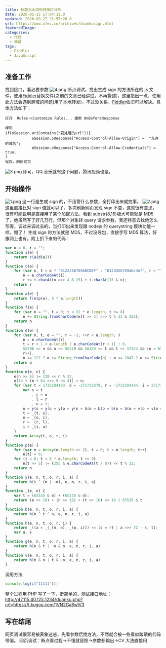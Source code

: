 ```yaml
---
title: 短酷无水印视频接口分析
date: 2020-05-15 17:04:32.0
updated: 2020-09-27 21:55:26.0
url: https://www.ufec.cn/archives/duankusign.html
featuredImage:
categories:
  - 代码
  - 调试
tags:
  - Fiddler
  - JavaScript
---
```


## 准备工作

找到接口，看必要参数
![4.png](https://www.ufec.cn/upload/2020/05/4-209d64c62355416d9d891cedb6a793f0.png)
断点调试，找出生成 sign 的方法所在的 js 文件，使用[Fiddler](/tags/fiddler.html)替换文件(之前的文章已经讲过，不再赘述)，这里指出一点，使用此方法会遇到跨域的问题(用了本地转发)，不过没关系，[Fiddler](/tags/fiddler.html)依旧可以解决。具体方法如下：

```
打开  Rules->Customize Rules... 搜索 OnBeforeResponse

增加
if(oSession.uriContains("要处理的url")){
            oSession.oResponse["Access-Control-Allow-Origin"] =  "允许的域名";
            oSession.oResponse["Access-Control-Allow-Credentials"] = true;
}
保存，刷新网页
```

![3.png](https://www.ufec.cn/upload/2020/05/3-012033e2a02c4ea3ab2217546f094f58.png)
即可，QQ 音乐就有这个问题，腾讯视频也是。

## 开始操作

![1.png](https://www.ufec.cn/upload/2020/05/1-7fb47541503d48a0a8ba96d0d8e83292.png)
这一行是生成 sign 的，不用管什么参数，全打印出来就完事。
![2.png](https://www.ufec.cn/upload/2020/05/2-a724aa07178849f1acfd07def7380982.png)
这里直接比对 sign 值就可以了，多次刷新网页发现 sign 不变，这就很有意思，很有可能说明是直接用了某个加密方法，看到 substr(8,16)极大可能就是 MD5 了，他虽然写了好几万行，但那个对象转 query 请求参数，我还特意去找他怎么写得，调过来调过去的，当打印出来发现跟 nodejs 的 querystring 模块功能一样，懵了！
生成 sign 的方法就是 MD5，不过没导包，直接手写 MD5 算法，好像网上也有。附上扒下来的代码：

```JavaScript
var o = 0, r = "";
function i(e) {
    return c(a(d(e)))
}
function c(e) {
    for (var n, t = o ? "0123456789ABCDEF" : "0123456789abcdef", r = "", i = 0; i < e.length; i++)
        n = e.charCodeAt(i),
        r += t.charAt(n >>> 4 & 15) + t.charAt(15 & n);
    return r
}
function a(e) {
    return f(m(p(e), 8 * e.length))
}
function f(e) {
    for (var n = "", t = 0; t < 32 * e.length; t += 8)
        n += String.fromCharCode(e[t >> 5] >>> t % 32 & 255);
    return n
}
function d(e) {
    for (var n, t, o = "", r = -1; ++r < e.length; )
        n = e.charCodeAt(r),
        t = r + 1 < e.length ? e.charCodeAt(r + 1) : 0,
        55296 <= n && n <= 56319 && 56320 <= t && t <= 57343 && (n = 65536 + ((1023 & n) << 10) + (1023 & t),
        r++),
        n <= 127 ? o += String.fromCharCode(n) : n <= 2047 ? o += String.fromCharCode(192 | n >>> 6 & 31, 128 | 63 & n) : n <= 65535 ? o += String.fromCharCode(224 | n >>> 12 & 15, 128 | n >>> 6 & 63, 128 | 63 & n) : n <= 2097151 && (o += String.fromCharCode(240 | n >>> 18 & 7, 128 | n >>> 12 & 63, 128 | n >>> 6 & 63, 128 | 63 & n));
    return o
}
function m(e, n) {
    e[n >> 5] |= 128 << n % 32,
    e[14 + (n + 64 >>> 9 << 4)] = n;
    for (var t = 1732584193, o = -271733879, r = -1732584194, i = 271733878, a = 0; a < e.length; a += 16) {
        var s = t
            , c = o
            , l = r
            , u = i;
        o = y(o = y(o = y(o = y(o = b(o = b(o = b(o = b(o = v(o = v(o = v(o = v(o = g(o = g(o = g(o = g(o, r = g(r, i = g(i, t = g(t, o, r, i, e[a + 0], 7, -680876936), o, r, e[a + 1], 12, -389564586), t, o, e[a + 2], 17, 606105819), i, t, e[a + 3], 22, -1044525330), r = g(r, i = g(i, t = g(t, o, r, i, e[a + 4], 7, -176418897), o, r, e[a + 5], 12, 1200080426), t, o, e[a + 6], 17, -1473231341), i, t, e[a + 7], 22, -45705983), r = g(r, i = g(i, t = g(t, o, r, i, e[a + 8], 7, 1770035416), o, r, e[a + 9], 12, -1958414417), t, o, e[a + 10], 17, -42063), i, t, e[a + 11], 22, -1990404162), r = g(r, i = g(i, t = g(t, o, r, i, e[a + 12], 7, 1804603682), o, r, e[a + 13], 12, -40341101), t, o, e[a + 14], 17, -1502002290), i, t, e[a + 15], 22, 1236535329), r = v(r, i = v(i, t = v(t, o, r, i, e[a + 1], 5, -165796510), o, r, e[a + 6], 9, -1069501632), t, o, e[a + 11], 14, 643717713), i, t, e[a + 0], 20, -373897302), r = v(r, i = v(i, t = v(t, o, r, i, e[a + 5], 5, -701558691), o, r, e[a + 10], 9, 38016083), t, o, e[a + 15], 14, -660478335), i, t, e[a + 4], 20, -405537848), r = v(r, i = v(i, t = v(t, o, r, i, e[a + 9], 5, 568446438), o, r, e[a + 14], 9, -1019803690), t, o, e[a + 3], 14, -187363961), i, t, e[a + 8], 20, 1163531501), r = v(r, i = v(i, t = v(t, o, r, i, e[a + 13], 5, -1444681467), o, r, e[a + 2], 9, -51403784), t, o, e[a + 7], 14, 1735328473), i, t, e[a + 12], 20, -1926607734), r = b(r, i = b(i, t = b(t, o, r, i, e[a + 5], 4, -378558), o, r, e[a + 8], 11, -2022574463), t, o, e[a + 11], 16, 1839030562), i, t, e[a + 14], 23, -35309556), r = b(r, i = b(i, t = b(t, o, r, i, e[a + 1], 4, -1530992060), o, r, e[a + 4], 11, 1272893353), t, o, e[a + 7], 16, -155497632), i, t, e[a + 10], 23, -1094730640), r = b(r, i = b(i, t = b(t, o, r, i, e[a + 13], 4, 681279174), o, r, e[a + 0], 11, -358537222), t, o, e[a + 3], 16, -722521979), i, t, e[a + 6], 23, 76029189), r = b(r, i = b(i, t = b(t, o, r, i, e[a + 9], 4, -640364487), o, r, e[a + 12], 11, -421815835), t, o, e[a + 15], 16, 530742520), i, t, e[a + 2], 23, -995338651), r = y(r, i = y(i, t = y(t, o, r, i, e[a + 0], 6, -198630844), o, r, e[a + 7], 10, 1126891415), t, o, e[a + 14], 15, -1416354905), i, t, e[a + 5], 21, -57434055), r = y(r, i = y(i, t = y(t, o, r, i, e[a + 12], 6, 1700485571), o, r, e[a + 3], 10, -1894986606), t, o, e[a + 10], 15, -1051523), i, t, e[a + 1], 21, -2054922799), r = y(r, i = y(i, t = y(t, o, r, i, e[a + 8], 6, 1873313359), o, r, e[a + 15], 10, -30611744), t, o, e[a + 6], 15, -1560198380), i, t, e[a + 13], 21, 1309151649), r = y(r, i = y(i, t = y(t, o, r, i, e[a + 4], 6, -145523070), o, r, e[a + 11], 10, -1120210379), t, o, e[a + 2], 15, 718787259), i, t, e[a + 9], 21, -343485551),
        t = _(t, s),
        o = _(o, c),
        r = _(r, l),
        i = _(i, u)
    }
    return Array(t, o, r, i)
}
function p(e) {
    for (var n = Array(e.length >> 2), t = 0; t < n.length; t++)
        n[t] = 0;
    for (t = 0; t < 8 * e.length; t += 8)
        n[t >> 5] |= (255 & e.charCodeAt(t / 8)) << t % 32;
    return n
}
function y(e, n, t, o, r, i, a) {
    return h(t ^ (n | ~o), e, n, r, i, a)
}
function _(e, n) {
    var t = (65535 & e) + (65535 & n);
    return (e >> 16) + (n >> 16) + (t >> 16) << 16 | 65535 & t
}
function b(e, n, t, o, r, i, a) {
    return h(n ^ t ^ o, e, n, r, i, a)
}
function h(e, n, t, o, r, i) {
    return _((a = _(_(n, e), _(o, i))) << (s = r) | a >>> 32 - s, t);
    var a, s
}
function g(e, n, t, o, r, i, a) {
    return h(n & t | ~n & o, e, n, r, i, a)
}
function v(e, n, t, o, r, i, a) {
    return h(n & o | t & ~o, e, n, r, i, a)
}
```

调用方法

```JavaScript
console.log(i("11111"));
```

整个过程用 PHP 写了一下，挺简单的，测试接口地址：http://47.115.40.125:1234/duanku.php?url=https://t.kugou.com/1VN2Ga8wlV3

## 写在结尾

网页调试很容易被表象迷惑，先看参数后找方法，不然就会被一些看似繁琐的代码带偏。
网页调试：断点看过程->不懂就替换->参数都输出->CV 大法直接用
